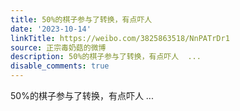 ```yaml
---
title: 50%的棋子参与了转换，有点吓人
date: '2023-10-14'
linkTitle: https://weibo.com/3825863518/NnPATrDr1
source: 正宗毒奶菇的微博
description: 50%的棋子参与了转换，有点吓人  ...
disable_comments: true
---
```

50%的棋子参与了转换，有点吓人  ...